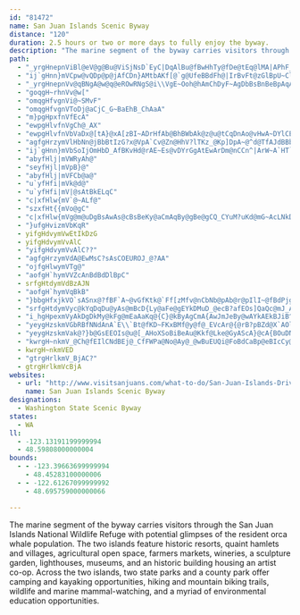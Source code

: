```yaml
---
id: "81472"
name: San Juan Islands Scenic Byway
distance: "120"
duration: 2.5 hours or two or more days to fully enjoy the byway.
description: "The marine segment of the byway carries visitors through the San Juan Islands National Wildlife Refuge. The two islands feature resorts, hamlets and villages, farmers markets, wineries, lighthouses, museums, and an historic building housing an artist co-op.  \r\n"
path:
  - "_yrgHnepnViBl@eV@g@Bu@ViSjNsD`EyC|DqAlBu@fBwHhTy@fDe@tEq@lMA|APhF_@`B_D|C"
  - "ij`gHnn}mVCpw@vQDp@p@jAfCDn}AMtbAKf[@`g@UfeBBdFh@|IrBvFt@zGlBpU~ClNb@f\\XjE`@rAjB~Cd@jAt@zBDxAA~@YzAcDxI}AtBuCvCc@r@Y~@_DbOqE`NSd@e@nCy@vIObAsCrEgIrNyDfEqGbPiBlGaAdBiKtMwB~BiAf@gC~@{CLaAG_EeAsAm@s@e@s@wAa@_@}@Da@XSnA?l@HfAn@zANhEMzBQfBExCWpDKl@e@l@m@kD?{BNmBO{CKsA}@qHaEaGeAS}CmAsFwDs@Je@\\i@z@_A~Bs@~BeAzAyAj@]j@kLlFmCZsFViCd@gA`AqAjBsOlWuAvC}BpRYv@gGzLmFtF}GxEaBXeA?{HmE_C_AmBM}BRuEx@_MRsCVYKiFdAy@Fyd@Gq@Ly@x@{@rAOxA?zKMnH{@jB}@j@cAPq^CmGq@uAAkHr@cPf@iJHs@Io@g@Sy@Em@Cas@DsFNs@Vs@X_@^G`JRhAE|C]TOTeABol@Ic_@mXfEYAuQsHaGkDsAg@cCm@kNE_AXe\\tTmFfEo@RcSfDwB?oA_@iC{AgEsDwGgIyDsFsCaDwEyCoAk@kL[sCk@cAi@y@cBs@qCQcLi@eCc@eAcAaA_Ac@qM}Bg@Qi@s@"
  - "_yrgHnepnVv@qBNgA@w@q@eROwRNgS@i\\VgE~Ooh@hAmChDyF~AgDbBsBnBeBpAqAP[lAkC^uA^wBZyE`@eKf@gJ?kBKmDgCaQE_B"
  - "goqgH~rhnVv@w["
  - "omqgHfvgnVi@~SMvF"
  - "omqgHfvgnVToDj@aCjC_G~BaEhB_ChAaA"
  - "m}pgHpxfnVfEcA"
  - "ewpgHlvfnVgCh@_AX"
  - "ewpgHlvfnVbVaDx@[tA}@xA[zBI~ADrHfAb@BhBWbAk@z@u@tCqDnAo@vHwA~DYlCElB_@bBu@hA_Ad@q@r@oAXw@`@yBLyAN_Ej@iGRqHRgBj@iCbAoBbAsA`IcHdAsBxKae@z@eCzGgLhByAbA]dB?jJ^d@GxB_Al@m@dA_DjF}RlFeX~@yAt@e@zKeCp@g@z@_An@mCLcCCqRu@wLy@wHOiEOyLJuAb@qA~@kAlCaBx@aAt@sA|CaJh@iAlFoIx@SrADdDXpC?bAm@d@q@fEmOt@aBrBuCnCsEbAw@~@a@lBk@vEsDrDeEvDyBrBAlE[dWCA{ODm@L_@"
  - "agfgHrzymVlHbNn@jBbBtIzG?x@VpA`Cv@Zn@HhV?lTKz_@Kp]DpA~@^d@TfAJdBBbz@b@|GJn@~@|BbAJrf@g@"
  - "ij`gHnn}mVbSoIjOmHbD_AfBKvHd@rAE~Es@vDYrGgAtEwArDm@nCCn^|ArW~A`HT`Kx@jXdDz@C|@OhAi@xAgA|DmDfG{DxAg@tCU"
  - "abyfHlj|mVWRyAh@"
  - "seyfHjl|mVpB}@"
  - "abyfHlj|mVFCb@a@"
  - "u`yfHfi|mVk@d@"
  - "u`yfHfi|mV|@sAtBkELqC"
  - "c|xfHlw{mV`@~ALf@"
  - "szxfHt{{mVo@gC"
  - "c|xfHlw{mVg@m@uDgBsAwAs@cBsBeKy@aCmAqBy@gBe@gCQ_CYuM?uKd@mG~AcLNkDBoE]gIBwBZgCXs@v@kAnAeAfCaAhHyDbByB|@aB~@mCn@sC^mCh@wH^yCd@gC|@aDvCsDxW_YpDeE`A{Ah@qAx@oEXeELy^NoNT_B`GuVp@gE^qDh@uH?uCe@uIHwBh@uAfFqJj@yCBoIIiH}CaH_A_AiA?"
  - "}ufgHvizmVbKqR"
  - yifgHdvymVwEtIkDzG
  - yifgHdvymVvAlC
  - "yifgHdvymVvAlC??"
  - "agfgHrzymVdA@EwMsC?sAsCOEUROJ_@?AA"
  - "ojfgHlwymVTg@"
  - "aofgH`hymVVZcAnBdBdDlBpC"
  - srfgHtdymVdBzAJN
  - "aofgH`hymVqBkB"
  - "}bbgHfxjkVO`sASnx@?fBF`A~@vGfKtk@`Ff[zMfv@nCbNb@pAb@r@pIlI~@fBdPjg@lEhM\\pAjAdJBhBMlDy@hF_A|CoA`C_BlBy@p@iAZcCPgFwAoA{@yK_@e@@gEmD{@\\kWyLoAg@}A[iBKcBT_C|@cEhCmE~DgFxGsE`HqEnJcErK_DtKwB`L_@lDs@`Ie@tR{JtxEgWjoMe@bOYzGe@rGaBfNu@zD_A`EyCxIwTfl@}FhMyBtCgHxHieAb}@yDtCaFlEgEbEoCnDiCdE}BtEgxA|aDaK|WiIpWcVf{@qAzFuAlIUlCSfD@lCRrBb@xBr@fB~DfHpT|\\|jC`zDbBrCv@`Bh@xBhArGdOf`A~@fIb@jJ`@zo@KdmHJpDVfD`B`L`DzLhB`EpDnDta@tWh@pA"
  - "srfgHtdymVyc@kYqDqDu@yAs@mBcD{Ly@aFe@gEYkDMuD_@ecB?afEOs]QaQc@mJ_AgIuNy_AiAsGi@uBs@_BcBwC{jC}yDkWk^iCsCiC}AgDu@yCKyCd@iD`B}@jAs@zAyg@hcBmGtVsB~McAjNcFnkAaB`W{@pHsAjF_BfEsAnCmBhCcFzD_QnJY~C"
  - "i_hgHpexmVyAkDgDkMy@kFg@mEaAaKq@{C}@kByAgCmA{AwJmJeBy@wAYkAEkBJiB^cBl@sBfA_FjDyRhQ{|@zp@wWdX_RnWec@bp@{i@d}@}{EhrHgIhNgE~IiDbJiD`OaClPkAjMoeB`f^aFp}@o@zKqL`wA_Tp{B{VncC_Etq@}@nTs@bUVf\\dAj]bA~HrAnIbFrOpGdNxG~J~@~@vQjUhSn^fGnPfHr[~BzL|AzIx@lNNzJO`Iy@fJgBdMcCvIwJ|SyChE~AoGpJiS`CoIjAsInA}LLsHMsJy@}MyAsI_CoLaHe[cGgP_Se^qQ}T_AcAaHiKyGuNgFaPyAwIcAeIiAy]Uy\\r@oUz@oT`E{q@|VycCzSs{BrLwvAlGkjAteBkf^jAyM`C}PbDoOlDaJfEaJhImNzwEkkHpAaFl@aI?eKyCco@iCs]wCg[cX_fC{BcVoFws@c@mDu@qEyNwv@o@gEc@aEAyEN{EzPu{BTmEBqBKsASaAc@k@o@[s@Iu@JuA`@kF~BiAM"
  - "yeygHzskmVGbRBfNNdAnA`E\\`Bt@fKD~FKxBMf@y@f@_EVcAr@{@rB?pBZd@X`AOlAN`A?bAi@bJNvAh@lBx@pBn@`CdAtCVvBM|EHxC|AxIJ~AE~@Kd@}QvMcFzHiAvBYfAoBpBm@ZsAR{AOeELe@Ro@nCYbCe@x@_JfAULi@v@SxAmF`K{B`ImAxAqM`ImAfBy@jCUfBCxCl@zHxB`Pz@nEb@p@l@XbARt@?|F_DbAGbE`Ed@VfCqAx@q@rAAz@PbA~@|E|K^rAb@rBbAfDbBbDTl@hAtFd@`Bb@|@^Zn@VjHFrAjAT^jAf@v@BbTgEz@_@|AyAh@IZShA\\x@rAb@KbA`AbBp@~O?nCVl@t@nAl@|BdAhEbAxAhA"
  - "yeygHzskmVak@?}b@GsEEOIs@u@[_AHoXSoBiBeAu@Kkf@Lke@GyAScA}@cA{BOuDNso@e@sBaBqBsFAcw@KuTDs@P_@`@wGzHo@XaAPuCQiBa@}EyAcBKaM?wN[aAc@m@k@kAcCsC}EaAuCa@e@i@YaF{Bu@_As@_Bu@aDMwAYsAa@sAc@g@gHmF}CeEc@aAkBmIiAsCmAmGi@yFeAwQg@kBa@[}DKc@eD?_A^uDBsAC}QBaID}B^oE?cCKoAsBmIs@{Eu@qISiI_@}t@DuKb@?nA_@dL?fJcDdADtFjAd@GpFsAtLyGbD_AlHg@x@W|CuB~A_Ah@QlG?vT_@nCaAvFkClEYjPgIn@SVCNNlEbM~AzBpEb@hEEtLsFbD{BbAeB^aAn@cDt@cBpDsG|GmNx@{DvCaQzAeDbDuDr@mBh@mCrBgNEmCi@uKJqCvBwPnBeH`EoFhAkEz@iBlAeAxAm@|CQjAk@rDuDjCgDx@sCp@qA|AaAxAWvBgAh@}BjAoBRI~CkIBsAYwHJo@pEqIfBoGNmDMa@hBsBfB_EnA_HlC{CrEmCbBi@fG[~R`@vJd@vHGfPeChFSxDdBpDRjH_@n@Jt@h@x@|Al@t@pBpAzCX`MEEuBY_B?s@JsD`ByGp@mHa@o@YKwC?c@_@Qs@CmU\\sBD{C}@sGk@kBwTg\\eQiVaJcQwAgGe@qD{A}QSyDd@iMl@uGMkDo@oF{@sCgAeAoB]sAgDIgAYw@{A{CqD{EmAk@kDy@i@g@o@Q{AMiGn@s@[kAmAaD{K_BeIEcGTeAd@mA\\gGTqH_@cAqGmGSi@BaAdAgH"
  - "kwrgH~nkmV_@Ch@fEIlCNdBEj@_CfFWPa@No@Ay@_@wBuEUQi@FoBdCaBp@eBIcCy@cDuBqD?uAgAcDkEs@_@wEM{LEg]D{K~CyAFsBGo@Kq@k@eCgDi@So@K{DQuDcCcA]qDReCvB_BdAqDr@sl@@"
  - kwrgH~nkmVED
  - "gtrgHrlkmV_BjAC?"
  - gtrgHrlkmVcBjA
websites:
  - url: "http://www.visitsanjuans.com/what-to-do/San-Juan-Islands-Driving/"
    name: San Juan Islands Scenic Byway
designations:
  - Washington State Scenic Byway
states:
  - WA
ll:
  - -123.13191199999994
  - 48.59808000000004
bounds:
  - - -123.39663699999994
    - 48.45283100000006
  - - -122.61267099999992
    - 48.695759000000066

---
```


The marine segment of the byway carries visitors through the San Juan Islands National Wildlife Refuge with potential glimpses of the resident orca whale population. The two islands feature historic resorts, quaint hamlets and villages, agricultural open space, farmers markets, wineries, a sculpture garden, lighthouses, museums, and an historic building housing an artist co-op.  Across the two islands, two state parks and a county park offer camping and kayaking opportunities, hiking and mountain biking trails, wildlife and marine mammal-watching, and a myriad of environmental education opportunities.
